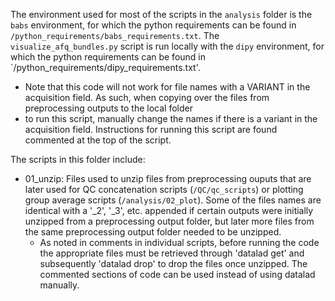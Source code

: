 The environment used for most of the scripts in the `analysis` folder is the `babs` environment, for which the python requirements can be found
in `/python_requirements/babs_requirements.txt`.
The `visualize_afq_bundles.py` script is run locally with the `dipy` environment, for which the python requirements can be found in `/python_requirements/dipy_requirements.txt'.
+ Note that this code will not work for file names with a VARIANT in the acquisition field. As such, when copying over the files from preprocessing outputs to the local folder
+ to run this script, manually change the names if there is a variant in the acquisition field. Instructions for running this script are found commented at the top of the script.

The scripts in this folder include:
+ 01_unzip: Files used to unzip files from preprocessing ouputs that are later used for QC concatenation scripts (`/QC/qc_scripts`) or plotting group average scripts (`/analysis/02_plot`).
  Some of the files names are identical with a '_2', '_3', etc. appended if certain outputs were initially unzipped from a preprocessing output folder,
  but later more files from the same preprocessing output folder needed to be unzipped.
  + As noted in comments in individual scripts, before running the code the appropriate files must be retrieved through 'datalad get' and subsequently 'datalad drop' to drop the files once unzipped.
    The commented sections of code can be used instead of using datalad manually.
